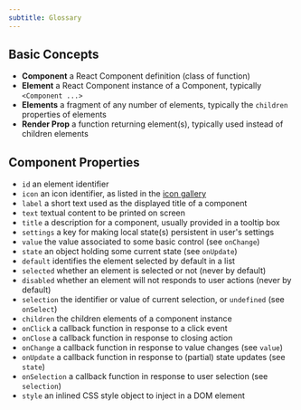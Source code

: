 ```yaml
---
subtitle: Glossary
---
```


## Basic Concepts

- **Component** a React Component definition (class of function)
- **Element** a React Component instance of a Component, typically `<Component ...>`
- **Elements** a fragment of any number of elements, typically the `children` properties of elements
- **Render Prop** a function returning element(s), typically used instead of children elements

## Component Properties

- `id` an element identifier
- `icon` an icon identifier, as listed in the [icon gallery](icons.md)
- `label` a short text used as the displayed title of a component
- `text` textual content to be printed on screen
- `title` a description for a component, usually provided in a tooltip box
- `settings` a key for making local state(s) persistent in user's settings
- `value` the value associated to some basic control (see `onChange`)
- `state` an object holding some current state (see `onUpdate`)
- `default` identifies the element selected by default in a list
- `selected` whether an element is selected or not (never by default)
- `disabled` whether an element will not responds to user actions (never by default)
- `selection` the identifier or value of current selection, or `undefined` (see `onSelect`)
- `children` the children elements of a component instance
- `onClick` a callback function in response to a click event
- `onClose` a callback function in response to closing action
- `onChange` a callback function in response to value changes (see `value`)
- `onUpdate` a callback function in response to (partial) state updates (see `state`)
- `onSelection` a callback function in response to user selection (see `selection`)
- `style` an inlined CSS style object to inject in a DOM element
